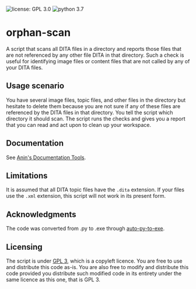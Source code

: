 ![license: GPL 3.0](https://img.shields.io/badge/license-GPL%203.0-lightgrey.svg)  ![python 3.7](https://img.shields.io/badge/python-3.7.0-blue.svg)

# orphan-scan

A script that scans all DITA files in a directory and reports those files that are not referenced by any other file DITA in that directory. Such a check is useful for identifying image files or content files that are not called by any of your DITA files.

## Usage scenario

You have several image files, topic files, and other files in the directory but hesitate to delete them because you are not sure if any of these files are referenced by the DITA files in that directory. You tell the script which directory it should scan. The script runs the checks and gives you a report that you can read and act upon to clean up your workspace.

## Documentation

See [Anin's Documentation Tools](https://doc-tools.readthedocs.io/en/latest/).
 
## Limitations

It is assumed that all DITA topic files have the `.dita` extension. If your files use the `.xml` extension, this script will not work in its present form.

## Acknowledgments

The code was converted from .py to .exe through [auto-py-to-exe](https://github.com/brentvollebregt/auto-py-to-exe).

## Licensing

The script is under [GPL 3](https://opensource.org/licenses/GPL-3.0), which is a copyleft licence. You are free to use and distribute this code as-is. You are also free to modify and distribute this code provided you distribute such modified code in its entirety under the same licence as this one, that is GPL 3.
